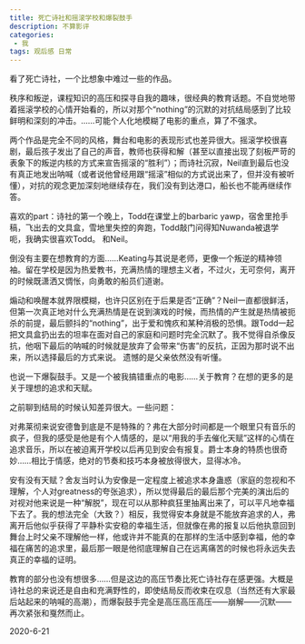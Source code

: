 ```yaml
---
title: 死亡诗社和摇滚学校和爆裂鼓手
description: 不算影评
categories:
 - 我
tags: 观后感 日常
---
```




看了死亡诗社，一个比想象中难过一些的作品。

秩序和叛逆，课程知识的高压和探寻自我的趣味，很经典的教育话题。不自觉地带着摇滚学校的心情开始看的，所以对那个“nothing”的沉默的对抗结局感到了比较鲜明和深刻的冲击。……可能个人化地模糊了电影的重点，算了不强求。

两个作品是完全不同的风格，舞台和电影的表现形式也差异很大。摇滚学校很喜剧，最后孩子发出了自己的声音，教师也获得和解（甚至以直接出现了刻板严苛的表象下的叛逆内核的方式来宣告摇滚的“胜利”）；而诗社沉寂，Neil直到最后也没有真正地发出呐喊（或者说他曾经用跟“摇滚”相似的方式说出来了，但并没有被听懂），对抗的观念更加深刻地继续存在，我们没有到达港口，船长也不能再继续作答。

喜欢的part：诗社的第一个晚上，Todd在课堂上的barbaric yawp，宿舍里抢手稿，飞出去的文具盒，雪地里失控的奔跑，Todd敲门问得知Nuwanda被退学
呃，我确实很喜欢Todd。
和Neil。

倒没有主要在想教育的方面……Keating与其说是老师，更像一个叛逆的精神领袖。留在学校是因为热爱教书，充满热情的理想主义者，不过火，无可奈何，离开的时候既潇洒又惆怅，向勇敢的船员们道谢。

煽动和唤醒本就界限模糊，也许只区别在于后果是否“正确”？Neil一直都很鲜活，但第一次真正地对什么充满热情是在说到演戏的时候，而热情的产生就是热情被扼杀的前提，最后颤抖的“nothing”，出于爱和愧疚和某种消极的恐惧。跟Todd一起把文具盒扔出去的坦率在面对自己的家庭和问题时完全沉默了。我不觉得自杀像反抗，他咽下最后的呐喊的时候就是放弃了会带来“伤害”的反抗，正因为那时说不出来，所以选择最后的方式来说。
遗憾的是父亲依然没有听懂。



也说一下爆裂鼓手。又是一个被我搞错重点的电影……关于教育？在想的更多的是关于理想的追求和天赋。

之前聊到结局的时候认知差异很大。一些问题：

对弗莱彻来说安德鲁到底是不是特殊的？弗在大部分时间都是一个眼里只有音乐的疯子，但我的感受是他是有个人情感的，是以“用我的手去催化天赋”这样的心情在追求音乐，所以在被迫离开学校以后再见到安会有报复。爵士本身的特质也很奇妙……相比于情感，绝对的节奏和技巧本身被放得很大，显得冰冷。

安有没有天赋？舍友当时认为安像是一定程度上被追求本身蛊惑（家庭的忽视和不理解，个人对greatness的夸张追求），所以觉得最后的最后那个完美的演出后的对视对他来说是一种“解脱”，现在可以从那种疯狂里抽离出来了，可以平凡地幸福下去了。我的想法完全（大致？）相反，我觉得安本身就是不能放弃追求的人，弗离开后他似乎获得了平静朴实安稳的幸福生活，但就像在弗的报复以后他执意回到舞台上时父亲不理解他一样，他或许并不能真的在那样的生活中感到幸福，他的幸福在痛苦的追求里，最后那一眼是他彻底理解自己在远离痛苦的时候也将永远失去真正的幸福的证明。

教育的部分也没有想很多……但是这边的高压节奏比死亡诗社存在感更强。大概是诗社总的来说还是自由和充满野性的，即使结局反而收束在叹息（当然还有大家最后站起来的呐喊的高潮），而爆裂鼓手完全是高压高压高压——崩解——沉默——再次紧张和戛然而止。

2020-6-21
